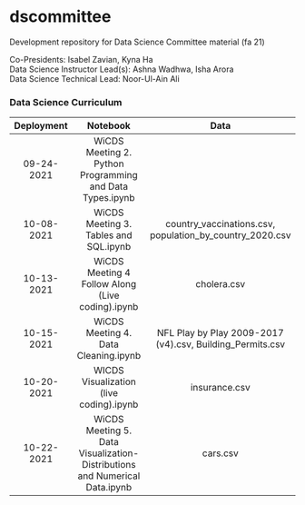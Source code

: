 # dscommittee
Development repository for Data Science Committee material (fa 21)

Co-Presidents: Isabel Zavian, Kyna Ha <br />
Data Science Instructor Lead(s): Ashna Wadhwa, Isha Arora <br />
Data Science Technical Lead: Noor-Ul-Ain Ali <br />

### Data Science Curriculum

| Deployment | Notebook  | Data  |
| :---:      | :-:       | :-: |
| 09-24-2021 | WiCDS Meeting 2. Python Programming and Data Types.ipynb |  |
| 10-08-2021 | WiCDS Meeting 3. Tables and SQL.ipynb | country_vaccinations.csv, population_by_country_2020.csv |
| 10-13-2021 | WiCDS Meeting 4 Follow Along (Live coding).ipynb | cholera.csv |
| 10-15-2021 | WiCDS Meeting 4. Data Cleaning.ipynb | NFL Play by Play 2009-2017 (v4).csv, Building_Permits.csv |
| 10-20-2021 | WICDS Visualization (live coding).ipynb | insurance.csv |
| 10-22-2021 | WiCDS Meeting 5. Data Visualization- Distributions and Numerical Data.ipynb | cars.csv |
